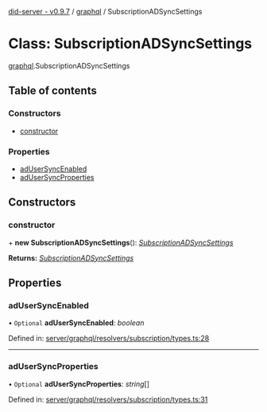 [did-server - v0.9.7](../README.md) / [graphql](../modules/graphql.md) / SubscriptionADSyncSettings

# Class: SubscriptionADSyncSettings

[graphql](../modules/graphql.md).SubscriptionADSyncSettings

## Table of contents

### Constructors

- [constructor](graphql.subscriptionadsyncsettings.md#constructor)

### Properties

- [adUserSyncEnabled](graphql.subscriptionadsyncsettings.md#adusersyncenabled)
- [adUserSyncProperties](graphql.subscriptionadsyncsettings.md#adusersyncproperties)

## Constructors

### constructor

\+ **new SubscriptionADSyncSettings**(): [*SubscriptionADSyncSettings*](graphql.subscriptionadsyncsettings.md)

**Returns:** [*SubscriptionADSyncSettings*](graphql.subscriptionadsyncsettings.md)

## Properties

### adUserSyncEnabled

• `Optional` **adUserSyncEnabled**: *boolean*

Defined in: [server/graphql/resolvers/subscription/types.ts:28](https://github.com/Puzzlepart/did/blob/dev/server/graphql/resolvers/subscription/types.ts#L28)

___

### adUserSyncProperties

• `Optional` **adUserSyncProperties**: *string*[]

Defined in: [server/graphql/resolvers/subscription/types.ts:31](https://github.com/Puzzlepart/did/blob/dev/server/graphql/resolvers/subscription/types.ts#L31)
